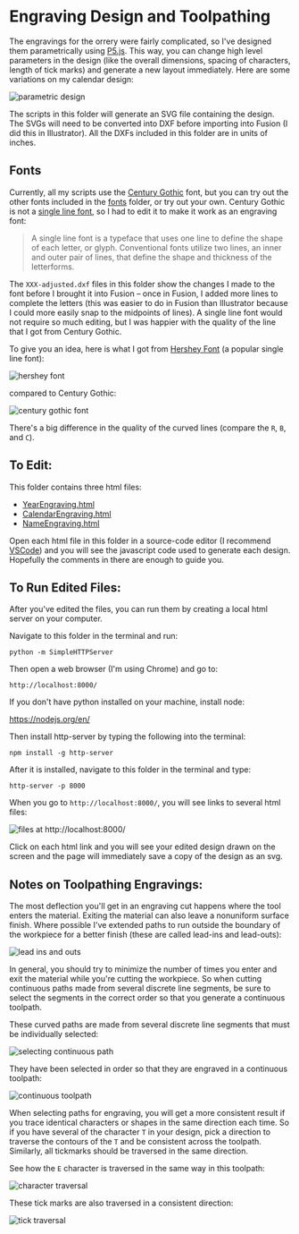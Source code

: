 # Engraving Design and Toolpathing

The engravings for the orrery were fairly complicated, so I've designed them parametrically using [P5.js](https://p5js.org/).  This way, you can change high level parameters in the design (like the overall dimensions, spacing of characters, length of tick marks) and generate a new layout immediately.  Here are some variations on my calendar design:

![parametric design](../docs/parametric.png)

The scripts in this folder will generate an SVG file containing the design.  The SVGs will need to be converted into DXF before importing into Fusion (I did this in Illustrator).  All the DXFs included in this folder are in units of inches.


## Fonts

Currently, all my scripts use the [Century Gothic](fonts/CenturyGothic.ttf) font, but you can try out the other fonts included in the [fonts](fonts/) folder, or try out your own.  Century Gothic is not a [single line font](http://imajeenyus.com/computer/20150110_single_line_fonts/index.shtml), so I had to edit it to make it work as an engraving font:

>A single line font is a typeface that uses one line to define the shape of each letter, or glyph. Conventional fonts utilize two lines, an inner and outer pair of lines, that define the shape and thickness of the letterforms.

The `XXX-adjusted.dxf` files in this folder show the changes I made to the font before I brought it into Fusion – once in Fusion, I added more lines to complete the letters (this was easier to do in Fusion than Illustrator because I could more easily snap to the midpoints of lines).  A single line font would not require so much editing, but I was happier with the quality of the line that I got from Century Gothic.

To give you an idea, here is what I got from [Hershey Font](https://observablehq.com/@jonsadka/hershey-vector-font-explorer) (a popular single line font):

![hershey font](../docs/hersheyfont.png)

compared to Century Gothic:

![century gothic font](../docs/centurygothic.png)

There's a big difference in the quality of the curved lines (compare the `R`, `B`, and `C`).


## To Edit:

This folder contains three html files:

- [YearEngraving.html](YearEngraving.html)
- [CalendarEngraving.html](CalendarEngraving.html)
- [NameEngraving.html](NameEngraving.html)

Open each html file in this folder in a source-code editor (I recommend [VSCode](https://code.visualstudio.com/)) and you will see the javascript code used to generate each design.  Hopefully the comments in there are enough to guide you.


## To Run Edited Files:

After you've edited the files, you can run them by creating a local html server on your computer.

Navigate to this folder in the terminal and run:

`python -m SimpleHTTPServer`

Then open a web browser (I'm using Chrome) and go to:

`http://localhost:8000/`

If you don't have python installed on your machine, install node:

https://nodejs.org/en/

Then install http-server by typing the following into the terminal:

`npm install -g http-server`

After it is installed, navigate to this folder in the terminal and type:

`http-server -p 8000`

When you go to `http://localhost:8000/`, you will see links to several html files:

![files at http://localhost:8000/](../docs/localhost.png)

Click on each html link and you will see your edited design drawn on the screen and the page will immediately save a copy of the design as an svg.


## Notes on Toolpathing Engravings:

The most deflection you'll get in an engraving cut happens where the tool enters the material.  Exiting the material can also leave a nonuniform surface finish.  Where possible I've extended paths to run outside the boundary of the workpiece for a better finish (these are called lead-ins and lead-outs):

![lead ins and outs](../docs/leadinsouts.png)

In general, you should try to minimize the number of times you enter and exit the material while you're cutting the workpiece.  So when cutting continuous paths made from several discrete line segments, be sure to select the segments in the correct order so that you generate a continuous toolpath.

These curved paths are made from several discrete line segments that must be individually selected:

![selecting continuous path](../docs/pathselection.png)

They have been selected in order so that they are engraved in a continuous toolpath:

![continuous toolpath](../docs/pathselectiontoolpath.png)

When selecting paths for engraving, you will get a more consistent result if you trace identical characters or shapes in the same direction each time.  So if you have several of the character `T` in your design, pick a direction to traverse the contours of the `T` and be consistent across the toolpath.  Similarly, all tickmarks should be traversed in the same direction.

See how the `E` character is traversed in the same way in this toolpath:

![character traversal](../docs/etraversal.png)

These tick marks are also traversed in a consistent direction:

![tick traversal](../docs/ticktraversal.png)

